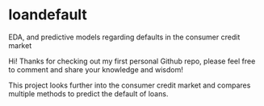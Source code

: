 # loandefault
EDA, and predictive models regarding defaults in the consumer credit market

Hi! Thanks for checking out my first personal Github repo, please feel free to comment and share your knowledge and wisdom!

This project looks further into the consumer credit market and compares multiple methods to predict the default of loans.

